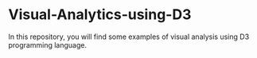 # Visual-Analytics-using-D3
In this repository, you will find some examples of visual analysis using D3 programming language.
